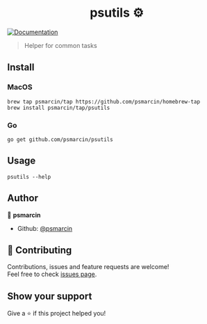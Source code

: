 <h1 align="center">psutils ⚙️</h1>
<p>
  <a href="https://godoc.org/github.com/psmarcin/psutils">
    <img alt="Documentation" src="https://img.shields.io/badge/documentation-yes-brightgreen.svg" target="_blank" />
  </a>
</p>

> Helper for common tasks

## Install

### MacOS

```shell script
brew tap psmarcin/tap https://github.com/psmarcin/homebrew-tap
brew install psmarcin/tap/psutils
```

### Go
```shell script
go get github.com/psmarcin/psutils
```

## Usage

```shell script
psutils --help
```

## Author

👤 **psmarcin**

* Github: [@psmarcin](https://github.com/psmarcin)

## 🤝 Contributing

Contributions, issues and feature requests are welcome!<br />Feel free to check [issues page](https://github.com/psmarcin/psutils/issues).

## Show your support

Give a ⭐️ if this project helped you!
